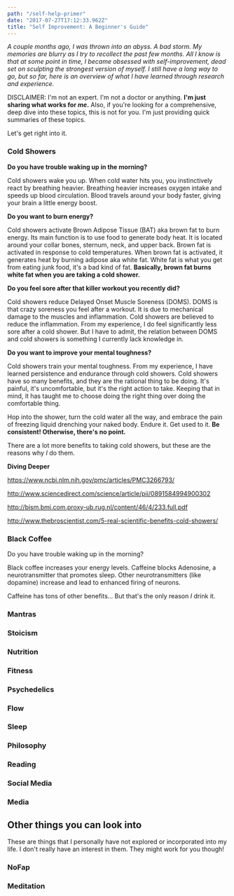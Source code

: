 ```yaml
---
path: "/self-help-primer"
date: "2017-07-27T17:12:33.962Z"
title: "Self Improvement: A Beginner's Guide"
---
```

_A couple months ago, I was thrown into an abyss. A bad storm.
My memories are blurry as I try to recollect the past few months.
All I know is that at some point in time, I became obsessed with
self-improvement, dead set on sculpting the strongest version of myself.
I still have a long way to go, but so far, here is an overview of what I have
learned through research and experience._

DISCLAIMER: I'm not an expert. I'm not a doctor or anything.
**I'm just sharing what works for _me_.** Also, if you're looking for a comprehensive,
deep dive into these topics, this is not for you. I'm just providing quick summaries
of these topics.

Let's get right into it.

### Cold Showers
**Do you have trouble waking up in the morning?**

Cold showers wake you up. When cold water hits you, you instinctively react
by breathing heavier. Breathing heavier increases oxygen intake and speeds up
blood circulation. Blood travels around your body faster, giving your brain a
little energy boost.

**Do you want to burn energy?**

Cold showers activate Brown Adipose Tissue (BAT) aka brown fat to burn energy.
Its main function is to use food to generate body heat. It is located around your collar bones,
sternum, neck, and upper back. Brown fat is activated in response to cold temperatures.
When brown fat is activated, it generates heat by burning adipose aka white fat.
White fat is what you get from eating junk food, it's a bad kind of fat.
 **Basically, brown fat burns white fat when you are taking a cold shower.**

**Do you feel sore after that killer workout you recently did?**

Cold showers reduce Delayed Onset Muscle Soreness (DOMS). DOMS is that crazy
soreness you feel after a workout. It is due to mechanical damage to the muscles
and inflammation. Cold showers are believed to reduce the inflammation.
From my experience, I do feel significantly less sore after a cold shower.
But I have to admit, the relation between DOMS and cold showers is something
I currently lack knowledge in.

**Do you want to improve your mental toughness?**

Cold showers train your mental toughness.
From my experience, I have learned persistence and endurance through cold showers.
Cold showers have so many benefits, and they are the rational thing to be doing.
It's painful, it's uncomfortable, but it's the right action to take.
Keeping that in mind, it has taught me to choose doing the right thing over
doing the comfortable thing.

Hop into the shower, turn the cold water all the way, and embrace the pain of
freezing liquid drenching your naked body. Endure it. Get used to it.
**Be consistent! Otherwise, there's no point.**

There are a lot more benefits to taking cold showers, but these are the reasons
why _I_ do them.

**Diving Deeper**

https://www.ncbi.nlm.nih.gov/pmc/articles/PMC3266793/

http://www.sciencedirect.com/science/article/pii/0891584994900302

http://bjsm.bmj.com.proxy-ub.rug.nl/content/46/4/233.full.pdf

http://www.thebroscientist.com/5-real-scientific-benefits-cold-showers/


### Black Coffee
Do you have trouble waking up in the morning?

Black coffee increases your energy levels. Caffeine blocks Adenosine, a neurotransmitter
that promotes sleep. Other neurotransmitters (like dopamine) increase and lead to
enhanced firing of neurons.

Caffeine has tons of other benefits... But that's the only reason _I_ drink it.

### Mantras

### Stoicism

### Nutrition

### Fitness

### Psychedelics

### Flow

### Sleep

### Philosophy

### Reading

### Social Media

### Media

## Other things you can look into
These are things that I personally have not explored or incorporated into my life.
I don't really have an interest in them. They might work for you though!

### NoFap

### Meditation
